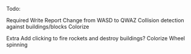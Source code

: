 Todo:

Required
	Write Report
	Change from WASD to QWAZ
	Collision detection against buildings/blocks
	Colorize

Extra
	Add clicking to fire rockets and destroy buildings?
	Colorize
	Wheel spinning
